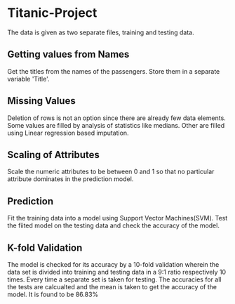 # Titanic-Project   
   
The data is given as two separate files, training and testing data.    
## Getting values from Names
Get the titles from the names of the passengers. Store them in a separate variable 'Title'.   
   
## Missing Values   
Deletion of rows is not an option since there are already few data elements. Some values are filled by analysis of statistics like medians. Other are filled using Linear regression based imputation.   
  
## Scaling of Attributes   
Scale the numeric attributes to be between 0 and 1 so that no particular attribute dominates in the prediction model.   
   
## Prediction   
Fit the training data into a model using Support Vector Machines(SVM). Test the fiited model on the testing data and check the accuracy of the model.   
    
## K-fold Validation   
The model is checked for its accuracy by a 10-fold validation wherein the data set is divided into training and testing data in a 9:1 ratio respectively 10 times. Every time a separate set is taken for testing. The accuracies for all the tests are calcualted and the mean is taken to get the accuracy of the model. It is found to be 86.83%   
